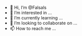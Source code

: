 - 👋 Hi, I’m @Falsals
- 👀 I’m interested in ...
- 🌱 I’m currently learning ...
- 💞️ I’m looking to collaborate on ...
- 📫 How to reach me ...

<!---
Falsals/Falsals is a ✨ special ✨ repository because its `README.md` (this file) appears on your GitHub profile.
You can click the Preview link to take a look at your changes.
--->
